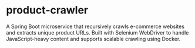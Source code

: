 # product-crawler
A Spring Boot microservice that recursively crawls e-commerce websites and extracts unique product URLs. Built with Selenium WebDriver to handle JavaScript-heavy content and supports scalable crawling using Docker.
